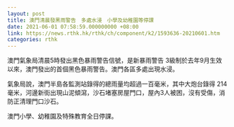```yaml
---
layout: post
title: 澳門清晨發黑雨警告　多處水浸　小學及幼稚園等停課
date: 2021-06-01 07:58:59.000000000 +08:00
link: https://news.rthk.hk/rthk/ch/component/k2/1593636-20210601.htm
categories: rthk
---
```


澳門氣象局清晨5時發出黑色暴雨警告信號，是新暴雨警告 3級制於去年9月生效以來，澳門發出的首個黑色暴雨警告。澳門各區多處出現水浸。

氣象局說，澳門半島各監測站錄得的總雨量均超過一百毫米，其中大炮台錄得 214毫米，河邊新街出現山泥傾瀉，沙石堵塞房屋門口，屋內3人被困，沒有受傷，消防正清理門口沙石。

澳門小學、幼稚園及特殊教育全日停課。
